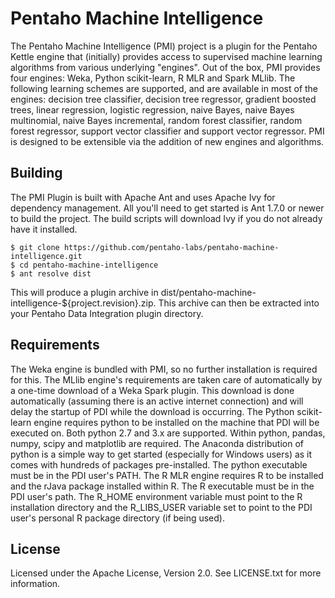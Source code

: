 Pentaho Machine Intelligence
============================

The Pentaho Machine Intelligence (PMI) project is a plugin for the Pentaho Kettle engine that (initially) provides access to supervised machine learning algorithms from various underlying "engines". Out of the box, PMI provides four engines: Weka, Python scikit-learn, R MLR and Spark MLlib. The following learning schemes are supported, and are available in most of the engines: decision tree classifier, decision tree regressor, gradient boosted trees, linear regression, logistic regression, naive Bayes, naive Bayes multinomial, naive Bayes incremental, random forest classifier, random forest regressor, support vector classifier and support vector regressor. PMI is designed to be extensible via the addition of new engines and algorithms.

Building
--------
The PMI Plugin is built with Apache Ant and uses Apache Ivy for dependency management. All you'll need to get started is Ant 1.7.0 or newer to build the project. The build scripts will download Ivy if you do not already have it installed.

    $ git clone https://github.com/pentaho-labs/pentaho-machine-intelligence.git
    $ cd pentaho-machine-intelligence
    $ ant resolve dist

This will produce a plugin archive in dist/pentaho-machine-intelligence-${project.revision}.zip. This archive can then be extracted into your Pentaho Data Integration plugin directory.

Requirements
---------------
The Weka engine is bundled with PMI, so no further installation is required for this. The MLlib engine's requirements are taken care of automatically by a one-time download of a Weka Spark plugin. This download is done automatically (assuming there is an active internet connection) and will delay the startup of PDI while the download is occurring. The Python scikit-learn engine requires python to be installed on the machine that PDI will be executed on. Both python 2.7 and 3.x are supported. Within python, pandas, numpy, scipy and matplotlib are required. The Anaconda distribution of python is a simple way to get started (especially for Windows users) as it comes with hundreds of packages pre-installed. The python executable must be in the PDI user's PATH. The R MLR engine requires R to be installed and the rJava package installed within R. The R executable must be in the PDI user's path. The R_HOME environment variable must point to the R installation directory and the R_LIBS_USER variable set to point to the PDI user's personal R package directory (if being used).

License
-------
Licensed under the Apache License, Version 2.0. See LICENSE.txt for more information.
